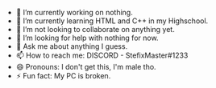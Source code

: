 - 🔭 I’m currently working on nothing.
- 🌱 I’m currently learning HTML and C++ in my Highschool.
- 👯 I’m not looking to collaborate on anything yet.
- 🤔 I’m looking for help with nothing for now.
- 💬 Ask me about anything I guess.
- 📫 How to reach me: DISCORD - StefixMaster#1233
- 😄 Pronouns: I don't get this, I'm male tho.
- ⚡ Fun fact: My PC is broken.

